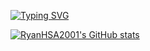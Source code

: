 [![Typing SVG](https://readme-typing-svg.demolab.com?font=Times+New+Roman&size=30&duration=3000&pause=400&color=31AAF7&width=437&lines=Hi+there...;My+name+is+Ryan+Henrique%2C;and+I'm+a+Brazilian+back-end+developer)](https://git.io/typing-svg)




[![RyanHSA2001's GitHub stats](https://github-readme-stats.vercel.app/api?username=RyanHSA2001)](https://github.com/anuraghazra/github-readme-stats)
